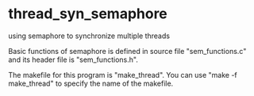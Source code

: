 thread_syn_semaphore
====================

using semaphore to synchronize multiple threads

Basic functions of semaphore is defined in source file "sem_functions.c" and its header file is "sem_functions.h".

The makefile for this program is "make_thread". You can use "make -f make_thread" to specify the name of the makefile.
